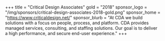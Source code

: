 +++
title = "Critical Design Associates"
gold = "2018"
sponsor_logo = "/img/sponsors/critical-design-associates-2018-gold.png"
sponsor_home = "https://www.criticaldesign.net/"
sponsor_blurb = "At CDA we build solutions with a focus on people, process, and platform. CDA provides managed services, consulting, and staffing solutions. Our goal is to deliver a high performance, and secure end-user experience."
+++
